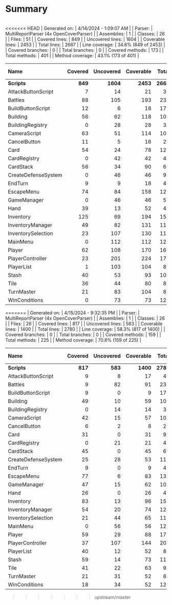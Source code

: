 ﻿# Summary
|||
|:---|:---|
<<<<<<< HEAD
| Generated on: | 4/14/2024 - 1:09:07 AM |
| Parser: | MultiReportParser (4x OpenCoverParser) |
| Assemblies: | 1 |
| Classes: | 26 |
| Files: | 51 |
| Covered lines: | 849 |
| Uncovered lines: | 1604 |
| Coverable lines: | 2453 |
| Total lines: | 2667 |
| Line coverage: | 34.6% (849 of 2453) |
| Covered branches: | 0 |
| Total branches: | 0 |
| Covered methods: | 173 |
| Total methods: | 401 |
| Method coverage: | 43.1% (173 of 401) |

|**Name**|**Covered**|**Uncovered**|**Coverable**|**Total**|**Line coverage**|**Covered**|**Total**|**Branch coverage**|**Covered**|**Total**|**Method coverage**|
|:---|---:|---:|---:|---:|---:|---:|---:|---:|---:|---:|---:|
|**Scripts**|**849**|**1604**|**2453**|**2667**|**34.6%**|**0**|**0**|****|**173**|**401**|**43.1%**|
|AttackButtonScript|7|14|21|36|33.3%|0|0||3|7|42.8%|
|Battles|88|105|193|236|45.5%|0|0||6|18|33.3%|
|BuildButtonScript|12|6|18|177|66.6%|0|0||3|4|75%|
|Building|56|62|118|104|47.4%|0|0||14|30|46.6%|
|BuildingRegistry|0|28|28|33|0%|0|0||0|6|0%|
|CameraScript|63|51|114|109|55.2%|0|0||11|14|78.5%|
|CancelButton|11|5|16|24|68.7%|0|0||4|6|66.6%|
|Card|54|24|78|125|69.2%|0|0||14|20|70%|
|CardRegistry|0|42|42|44|0%|0|0||0|8|0%|
|CardStack|56|34|90|68|62.2%|0|0||11|16|68.7%|
|CreateDefenseSystem|0|46|46|93|0%|0|0||0|6|0%|
|EndTurn|9|9|18|42|50%|0|0||2|4|50%|
|EscapeMenu|74|84|158|127|46.8%|0|0||7|12|58.3%|
|GameManager|0|46|46|53|0%|0|0||0|12|0%|
|Hand|39|13|52|48|75%|0|0||10|12|83.3%|
|Inventory|125|69|194|156|64.4%|0|0||18|22|81.8%|
|InventoryManager|49|82|131|114|37.4%|0|0||10|15|66.6%|
|InventorySelection|23|107|130|117|17.6%|0|0||4|14|28.5%|
|MainMenu|0|112|112|125|0%|0|0||0|26|0%|
|Player|62|108|170|168|36.4%|0|0||15|38|39.4%|
|PlayerController|23|201|224|177|10.2%|0|0||10|23|43.4%|
|PlayerList|1|103|104|86|0.9%|0|0||1|8|12.5%|
|Stash|40|53|93|106|43%|0|0||9|18|50%|
|Tile|36|44|80|89|45%|0|0||17|30|56.6%|
|TurnMaster|21|83|104|88|20.1%|0|0||4|16|25%|
|WinConditions|0|73|73|122|0%|0|0||0|16|0%|
=======
| Generated on: | 4/15/2024 - 9:32:35 PM |
| Parser: | MultiReportParser (4x OpenCoverParser) |
| Assemblies: | 1 |
| Classes: | 26 |
| Files: | 26 |
| Covered lines: | 817 |
| Uncovered lines: | 583 |
| Coverable lines: | 1400 |
| Total lines: | 2780 |
| Line coverage: | 58.3% (817 of 1400) |
| Covered branches: | 0 |
| Total branches: | 0 |
| Covered methods: | 159 |
| Total methods: | 225 |
| Method coverage: | 70.6% (159 of 225) |

|**Name**|**Covered**|**Uncovered**|**Coverable**|**Total**|**Line coverage**|**Covered**|**Total**|**Branch coverage**|**Covered**|**Total**|**Method coverage**|
|:---|---:|---:|---:|---:|---:|---:|---:|---:|---:|---:|---:|
|**Scripts**|**817**|**583**|**1400**|**2780**|**58.3%**|**0**|**0**|****|**159**|**225**|**70.6%**|
|AttackButtonScript|9|8|17|40|52.9%|0|0||2|4|50%|
|Battles|9|82|91|235|9.8%|0|0||2|11|18.1%|
|BuildButtonScript|9|0|9|177|100%|0|0||2|2|100%|
|Building|49|10|59|104|83%|0|0||13|15|86.6%|
|BuildingRegistry|0|14|14|33|0%|0|0||0|3|0%|
|CameraScript|42|15|57|109|73.6%|0|0||7|7|100%|
|CancelButton|6|2|8|25|75%|0|0||2|3|66.6%|
|Card|31|0|31|99|100%|0|0||8|8|100%|
|CardRegistry|0|21|21|44|0%|0|0||0|4|0%|
|CardStack|45|0|45|68|100%|0|0||8|8|100%|
|CreateDefenseSystem|25|28|53|118|47.1%|0|0||3|5|60%|
|EndTurn|9|0|9|42|100%|0|0||2|2|100%|
|EscapeMenu|77|6|83|132|92.7%|0|0||6|6|100%|
|GameManager|47|15|62|100|75.8%|0|0||7|9|77.7%|
|Hand|26|0|26|48|100%|0|0||6|6|100%|
|Inventory|83|13|96|156|86.4%|0|0||10|10|100%|
|InventoryManager|54|20|74|121|72.9%|0|0||8|9|88.8%|
|InventorySelection|21|44|65|117|32.3%|0|0||3|7|42.8%|
|MainMenu|0|56|56|125|0%|0|0||0|13|0%|
|Player|59|29|88|174|67%|0|0||16|20|80%|
|PlayerController|37|107|144|202|25.6%|0|0||12|17|70.5%|
|PlayerList|40|12|52|86|76.9%|0|0||3|4|75%|
|Stash|59|14|73|119|80.8%|0|0||12|12|100%|
|Tile|41|22|63|96|65%|0|0||15|21|71.4%|
|TurnMaster|21|31|52|88|40.3%|0|0||4|8|50%|
|WinConditions|18|34|52|122|34.6%|0|0||8|11|72.7%|
>>>>>>> upstream/master
